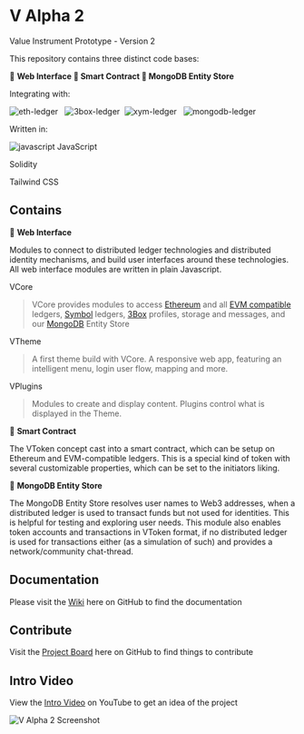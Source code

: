 # V Alpha 2
Value Instrument Prototype - Version 2

This repository contains three distinct code bases:

🔸 **Web Interface
🔸 Smart Contract
🔸 MongoDB Entity Store**

Integrating with:

![eth-ledger](https://user-images.githubusercontent.com/20671922/79995007-f060a000-84b6-11ea-94cd-3b7c1ee50543.png) &nbsp;&nbsp;![3box-ledger](https://user-images.githubusercontent.com/20671922/79994898-ceffb400-84b6-11ea-92d5-38d365f89d5c.png) &nbsp;![xym-ledger](https://user-images.githubusercontent.com/20671922/79999144-daa1a980-84bb-11ea-8a9b-12501cc992a7.png) &nbsp;&nbsp;![mongodb-ledger](https://user-images.githubusercontent.com/20671922/79994780-abd50480-84b6-11ea-970d-ec0eedd7d609.png)

Written in:

![javascript](https://user-images.githubusercontent.com/20671922/79997118-7ed62100-84b9-11ea-9e4e-47e7def69f47.png) JavaScript

Solidity

Tailwind CSS

## Contains

🔸 **Web Interface**

Modules to connect to distributed ledger technologies and distributed identity mechanisms, and build user interfaces around these technologies. All web interface modules are written in plain Javascript.

VCore

> VCore provides modules to access [Ethereum](https://ethereum.org/) and all [EVM compatible](https://chainid.network/) ledgers, [Symbol](https://nemtech.github.io/) ledgers, [3Box](https://3box.io/) profiles, storage and messages, and our [MongoDB](https://www.mongodb.com/) Entity Store

VTheme

> A first theme build with VCore. A responsive web app, featuring an intelligent menu, login user flow, mapping and more.

VPlugins

> Modules to create and display content. Plugins control what is displayed in the Theme.

🔸 **Smart Contract**

The VToken concept cast into a smart contract, which can be setup on Ethereum and EVM-compatible ledgers. This is a special kind of token with several customizable properties, which can be set to the initiators liking.

🔸 **MongoDB Entity Store**

The MongoDB Entity Store resolves user names to Web3 addresses, when a distributed ledger is used to transact funds but not used for identities. This is helpful for testing and exploring user needs. This module also enables token accounts and transactions in VToken format, if no distributed ledger is used for transactions either (as a simulation of such) and provides a network/community chat-thread.

## Documentation

Please visit the [Wiki](https://github.com/valueinstrument/v-alpha-2/wiki) here on GitHub to find the documentation

## Contribute

Visit the [Project Board](https://github.com/valueinstrument/v-alpha-2/projects/1) here on GitHub to find things to contribute

## Intro Video

View the [Intro Video](https://youtu.be/47wnrc06FDo) on YouTube to get an idea of the project

![V Alpha 2 Screenshot](https://user-images.githubusercontent.com/20671922/78137776-2796e080-7426-11ea-9208-87a2d4c5741f.png)

